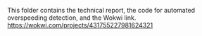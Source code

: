 This folder contains the technical report, the code for automated overspeeding detection, and the Wokwi link.
https://wokwi.com/projects/431755227981624321


